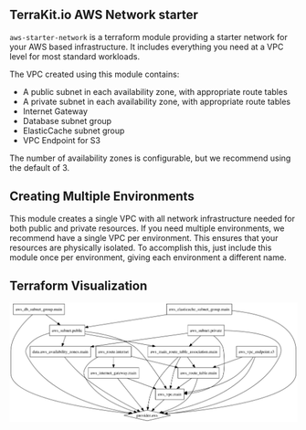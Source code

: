 TerraKit.io AWS Network starter
-------------------------------

`aws-starter-network` is a terraform module providing a starter network for your
AWS based infrastructure.  It includes everything you need at a VPC level for
most standard workloads.

The VPC created using this module contains:
- A public subnet in each availability zone, with appropriate route tables
- A private subnet in each availability zone, with appropriate route tables
- Internet Gateway
- Database subnet group
- ElasticCache subnet group
- VPC Endpoint for S3

The number of availability zones is configurable, but we recommend using the
default of 3.  

## Creating Multiple Environments

This module creates a single VPC with all network infrastructure needed for both
public and private resources.  If you need multiple environments, we recommend
have a single VPC per environment.  This ensures that your resources are
physically isolated.  To accomplish this, just include this module once per
environment, giving each environment a different name.

## Terraform Visualization
![Visualization](graph.png)

